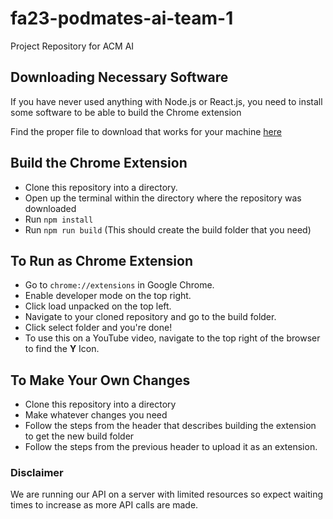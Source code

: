 # fa23-podmates-ai-team-1
Project Repository for ACM AI 

## Downloading Necessary Software
If you have never used anything with Node.js or React.js, you need to install some software to be able to build the Chrome extension

Find the proper file to download that works for your machine [here](https://nodejs.org/en/download)

## Build the Chrome Extension
* Clone this repository into a directory.
* Open up the terminal within the directory where the repository was downloaded
* Run `npm install`
* Run `npm run build` (This should create the build folder that you need)

## To Run as Chrome Extension
* Go to `chrome://extensions` in Google Chrome.
* Enable developer mode on the top right.
* Click load unpacked on the top left.
* Navigate to your cloned repository and go to the build folder.
* Click select folder and you're done!
* To use this on a YouTube video, navigate to the top right of the browser to find the **Y** Icon.

## To Make Your Own Changes
* Clone this repository into a directory
* Make whatever changes you need
* Follow the steps from the header that describes building the extension to get the new build folder
* Follow the steps from the previous header to upload it as an extension.

### Disclaimer
We are running our API on a server with limited resources so expect waiting times to increase as more API calls are made.
